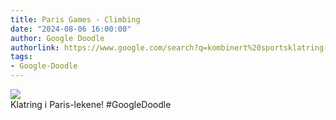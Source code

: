 ```yaml
---
title: Paris Games - Climbing
date: "2024-08-06 16:00:00"
author: Google Doodle
authorlink: https://www.google.com/search?q=kombinert%20sportsklatring-OL
tags:
- Google-Doodle
---
```

<img src="https://www.google.com/logos/doodles/2024/paris-games-climbing-6753651837110564-law.gif" referrerpolicy="no-referrer"><br>Klatring i Paris-lekene! #GoogleDoodle